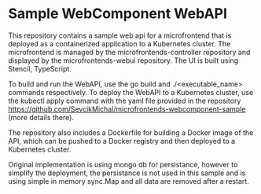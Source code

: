 # Sample WebComponent WebAPI

This repository contains a sample web api for a microfrontend that is deployed as a containerized application to a Kubernetes cluster. The microfrontend is managed by the microfrontends-controller repository and displayed by the microfrontends-webui repository. The UI is built using Stencil, TypeScript.

To build and run the WebAPI, use the go build and ./<executable_name> commands respectively. To deploy the WebAPI to a Kubernetes cluster, use the kubectl apply command with the yaml file provided in the repository https://github.com/SevcikMichal/microfrontends-webcomponent-sample (more details there).

The repository also includes a Dockerfile for building a Docker image of the API, which can be pushed to a Docker registry and then deployed to a Kubernetes cluster.

Original implementation is using mongo db for persistance, however to simplify the deployment, the persistance is not used in this sample and is using simple in memory sync.Map and all data are removed after a restart.